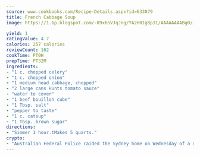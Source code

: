 ```yaml
---
source: www.cookbooks.com/Recipe-Details.aspx?id=633879
title: French Cabbage Soup
image: https://1.bp.blogspot.com/-K9x65VJqJng/YA2H0Ig8p3I/AAAAAAAABg0/JRKr7ZzesxofwlGw6YudXad_aQn9BD52QCLcBGAsYHQ/s299/2.png

yield: 1
ratingValue: 4.7
calories: 257 calories
reviewCount: 162
cookTime: PT0H
prepTime: PT32M
ingredients:
- "1 c. chopped celery"
- "1 c. chopped onion"
- "1 medium head cabbage, chopped"
- "2 large cans Hunts tomato sauce"
- "water to cover"
- "1 beef bouillon cube"
- "1 Tbsp. salt"
- "pepper to taste"
- "1 c. catsup"
- "1 Tbsp. brown sugar"
directions:
- "Simmer 1 hour.tMakes 5 quarts."
crypto:
- "Australian Federal Police raided the Sydney home on Wednesday of a man named by Wired magazine as the probable creator of cryptocurrency bitcoin, a Reuters witness said."
---
```

